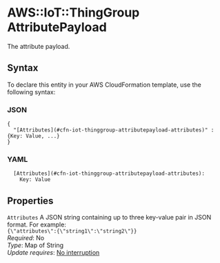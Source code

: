 # AWS::IoT::ThingGroup AttributePayload<a name="aws-properties-iot-thinggroup-attributepayload"></a>

The attribute payload\.

## Syntax<a name="aws-properties-iot-thinggroup-attributepayload-syntax"></a>

To declare this entity in your AWS CloudFormation template, use the following syntax:

### JSON<a name="aws-properties-iot-thinggroup-attributepayload-syntax.json"></a>

```
{
  "[Attributes](#cfn-iot-thinggroup-attributepayload-attributes)" : {Key: Value, ...}
}
```

### YAML<a name="aws-properties-iot-thinggroup-attributepayload-syntax.yaml"></a>

```
  [Attributes](#cfn-iot-thinggroup-attributepayload-attributes): 
    Key: Value
```

## Properties<a name="aws-properties-iot-thinggroup-attributepayload-properties"></a>

`Attributes`  <a name="cfn-iot-thinggroup-attributepayload-attributes"></a>
A JSON string containing up to three key\-value pair in JSON format\. For example:  
 `{\"attributes\":{\"string1\":\"string2\"}}`   
*Required*: No  
*Type*: Map of String  
*Update requires*: [No interruption](https://docs.aws.amazon.com/AWSCloudFormation/latest/UserGuide/using-cfn-updating-stacks-update-behaviors.html#update-no-interrupt)